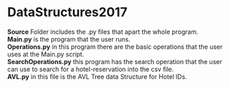 # DataStructures2017
**Source** Folder includes the .py files that apart the whole program.<br />
**Main.py** is the program that the user runs.<br />
**Operations.py** in this program there are the basic operations that the user uses at the Main.py script.<br />
**SearchOperations.py** this program has the search operation that the user can use to search for a hotel-reservation into the csv file.<br />
**AVL.py** in this file is the AVL Tree data Structure for Hotel IDs.<br />

